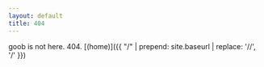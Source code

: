 ```yaml
---
layout: default
title: 404
---
```


goob is not here. 404. [(home)]({{ "/" | prepend: site.baseurl | replace: '//', '/' }}) 
